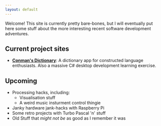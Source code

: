 ```yaml
---
layout: default
---
```


Welcome! This site is currently pretty bare-bones, but I will eventually put here
some stuff about the more interesting recent software development adventures.

## Current project sites

- **[Conman's Dictionary](/ConmanDictionary/)**:
  A dictionary app for constructed language enthusiasts.
  Also a massive C# desktop development learning exercise.

## Upcoming

- Processing hacks, including:
  - Visualisation stuff
  - A weird music insturment control thingie
- Janky hardware jank-hacks with Raspberry Pi
- Some retro projects with Turbo Pascal 'n' stuff
- Old Stuff that *might not be* as good as I remember it was
